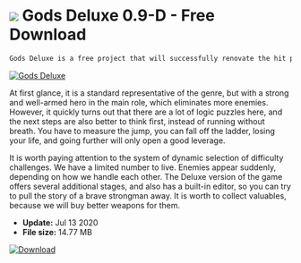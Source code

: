 # ![](https://cdn.softexe.net/static/icon/win.gif) Gods Deluxe 0.9-D - Free Download

```sh
Gods Deluxe is a free project that will successfully renovate the hit platform from years ago. Very well-known work of the talented The Bitmap Brothers team was rewritten and adapted to work on modern computer sets. As a result, anyone can re-engage in a brave Hercule seeking immortality, or try to face his last job for the first time.
```
[![Gods Deluxe](https://gallery.dpcdn.pl/imgc/Tools/64430/g_-_420x350_1.5_-_x20151228110651_0.jpg)](https://softexe.net/win/games-entertainment/other/gods-deluxe:pbRbh.html)

At first glance, it is a standard representative of the genre, but with a strong and well-armed hero in the main role, which eliminates more enemies. However, it quickly turns out that there are a lot of logic puzzles here, and the next steps are also better to think first, instead of running without breath. You have to measure the jump, you can fall off the ladder, losing your life, and going further will only open a good leverage.
 
 
 It is worth paying attention to the system of dynamic selection of difficulty challenges. We have a limited number to live. Enemies appear suddenly, depending on how we handle each other. The Deluxe version of the game offers several additional stages, and also has a built-in editor, so you can try to pull the story of a brave strongman away. It is worth to collect valuables, because we will buy better weapons for them.


- **Update:** Jul 13 2020
- **File size:** 14.77 MB

[![Download](https://cdn.softexe.net/static/img/download.png)](https://softexe.net/win/games-entertainment/other/gods-deluxe:pbRbh.html)

